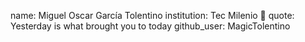 
name: Miguel Oscar García Tolentino 
institution: Tec Milenio 🚩
quote: Yesterday is what brought you to today
github_user: MagicTolentino
